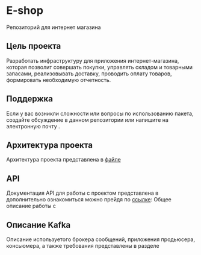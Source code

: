 # E-shop
Репозиторий для интернет магазина

## Цель проекта
Разработать инфраструктуру для приложения интернет-магазина, которая позволит совершать покупки, управлять складом и товарными запасами, реализовывать доставку, проводить оплату товаров, формировать необходимую отчетность.

## Поддержка
Если у вас возникли сложности или вопросы по использованию пакета, создайте обсуждение в данном репозитории или напишите на электронную почту  .

## Архитектура проекта
Архитектура проекта представлена в [файле](https://github.com/KatiaRyk/E-shop/blob/main/Kafka/Consumer1) 

## API
Документация API для работы с проектом представлена в  дополнительно ознакомиться можно прейдя по [ссылке](https://app.swaggerhub.com/apis/KATIARYK_1/ABI/1.0.0):
Общее описание работы с

## Описание Kafka
Описание используетого брокера сообщений, приложения продьюсера, консьюмера, а также требования представлены в разделе 
